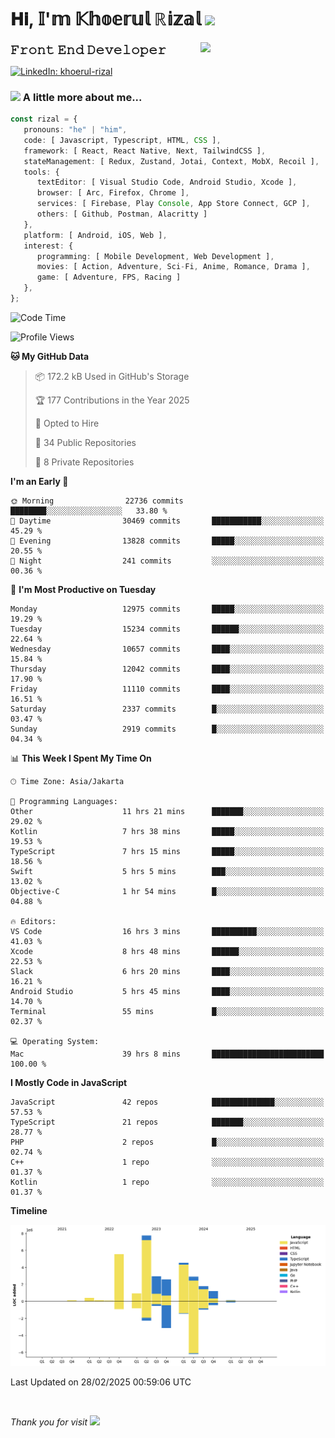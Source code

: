 <h1> 𝐇𝐢, 𝕀'𝕞 𝕂𝕙𝕠𝕖𝕣𝕦𝕝 ℝ𝕚𝕫𝕒𝕝 <img src="https://media.giphy.com/media/mGcNjsfWAjY5AEZNw6/giphy.gif" width="50"></h1>
<img align='right' src="https://media.giphy.com/media/v1.Y2lkPTc5MGI3NjExOWI2ajR2NGJubzBsZHFuaHMwajRrcDNsNXJwOG8yb3F0NjhkNXF4OSZlcD12MV9pbnRlcm5hbF9naWZfYnlfaWQmY3Q9cw/fkZukR450RQ1qnGaq9/giphy.gif" width="200">
<strong style="font-size:20px;">𝙵𝚛𝚘𝚗𝚝 𝙴𝚗𝚍 𝙳𝚎𝚟𝚎𝚕𝚘𝚙𝚎𝚛</strong>
</p></em>

[![LinkedIn: khoerul-rizal](https://img.shields.io/badge/khoerul--rizal-blue?style=flat-square&logo=Linkedin&logoColor=white&link=https://www.linkedin.com/in/khoerul-rizal/)](https://www.linkedin.com/in/khoerul-rizal/)

### <img src="https://media.giphy.com/media/VgCDAzcKvsR6OM0uWg/giphy.gif" width="50"> A little more about me...

```typescript
const rizal = {
   pronouns: "he" | "him",
   code: [ Javascript, Typescript, HTML, CSS ],
   framework: [ React, React Native, Next, TailwindCSS ],
   stateManagement: [ Redux, Zustand, Jotai, Context, MobX, Recoil ],
   tools: {
      textEditor: [ Visual Studio Code, Android Studio, Xcode ],
      browser: [ Arc, Firefox, Chrome ],
      services: [ Firebase, Play Console, App Store Connect, GCP ],
      others: [ Github, Postman, Alacritty ]
   },
   platform: [ Android, iOS, Web ],
   interest: {
      programming: [ Mobile Development, Web Development ],
      movies: [ Action, Adventure, Sci-Fi, Anime, Romance, Drama ],
      game: [ Adventure, FPS, Racing ]
   },
};
```

<!--START_SECTION:waka-->
![Code Time](http://img.shields.io/badge/Code%20Time-2%2C283%20hrs%2028%20mins-blue)

![Profile Views](http://img.shields.io/badge/Profile%20Views-0-blue)

**🐱 My GitHub Data** 

> 📦 172.2 kB Used in GitHub's Storage 
 > 
> 🏆 177 Contributions in the Year 2025
 > 
> 💼 Opted to Hire
 > 
> 📜 34 Public Repositories 
 > 
> 🔑 8 Private Repositories 
 > 
**I'm an Early 🐤** 

```text
🌞 Morning                22736 commits       ████████░░░░░░░░░░░░░░░░░   33.80 % 
🌆 Daytime                30469 commits       ███████████░░░░░░░░░░░░░░   45.29 % 
🌃 Evening                13828 commits       █████░░░░░░░░░░░░░░░░░░░░   20.55 % 
🌙 Night                  241 commits         ░░░░░░░░░░░░░░░░░░░░░░░░░   00.36 % 
```
📅 **I'm Most Productive on Tuesday** 

```text
Monday                   12975 commits       █████░░░░░░░░░░░░░░░░░░░░   19.29 % 
Tuesday                  15234 commits       ██████░░░░░░░░░░░░░░░░░░░   22.64 % 
Wednesday                10657 commits       ████░░░░░░░░░░░░░░░░░░░░░   15.84 % 
Thursday                 12042 commits       ████░░░░░░░░░░░░░░░░░░░░░   17.90 % 
Friday                   11110 commits       ████░░░░░░░░░░░░░░░░░░░░░   16.51 % 
Saturday                 2337 commits        █░░░░░░░░░░░░░░░░░░░░░░░░   03.47 % 
Sunday                   2919 commits        █░░░░░░░░░░░░░░░░░░░░░░░░   04.34 % 
```


📊 **This Week I Spent My Time On** 

```text
🕑︎ Time Zone: Asia/Jakarta

💬 Programming Languages: 
Other                    11 hrs 21 mins      ███████░░░░░░░░░░░░░░░░░░   29.02 % 
Kotlin                   7 hrs 38 mins       █████░░░░░░░░░░░░░░░░░░░░   19.53 % 
TypeScript               7 hrs 15 mins       █████░░░░░░░░░░░░░░░░░░░░   18.56 % 
Swift                    5 hrs 5 mins        ███░░░░░░░░░░░░░░░░░░░░░░   13.02 % 
Objective-C              1 hr 54 mins        █░░░░░░░░░░░░░░░░░░░░░░░░   04.88 % 

🔥 Editors: 
VS Code                  16 hrs 3 mins       ██████████░░░░░░░░░░░░░░░   41.03 % 
Xcode                    8 hrs 48 mins       ██████░░░░░░░░░░░░░░░░░░░   22.53 % 
Slack                    6 hrs 20 mins       ████░░░░░░░░░░░░░░░░░░░░░   16.21 % 
Android Studio           5 hrs 45 mins       ████░░░░░░░░░░░░░░░░░░░░░   14.70 % 
Terminal                 55 mins             █░░░░░░░░░░░░░░░░░░░░░░░░   02.37 % 

💻 Operating System: 
Mac                      39 hrs 8 mins       █████████████████████████   100.00 % 
```

**I Mostly Code in JavaScript** 

```text
JavaScript               42 repos            ██████████████░░░░░░░░░░░   57.53 % 
TypeScript               21 repos            ███████░░░░░░░░░░░░░░░░░░   28.77 % 
PHP                      2 repos             █░░░░░░░░░░░░░░░░░░░░░░░░   02.74 % 
C++                      1 repo              ░░░░░░░░░░░░░░░░░░░░░░░░░   01.37 % 
Kotlin                   1 repo              ░░░░░░░░░░░░░░░░░░░░░░░░░   01.37 % 
```



**Timeline**

![Lines of Code chart](https://raw.githubusercontent.com/khoerulrizal/khoerulrizal/main/assets/bar_graph.png)


 Last Updated on 28/02/2025 00:59:06 UTC
<!--END_SECTION:waka-->
</details>
<br/>

<em>Thank you for visit</em> <img src="https://media.giphy.com/media/v1.Y2lkPTc5MGI3NjExcHdvNm1qZWtjaGw0ZjdwM3Z3NnY2dHlueTVuODBta2FiY20wM2YybSZlcD12MV9pbnRlcm5hbF9naWZfYnlfaWQmY3Q9cw/tV25tpdKqdFa9x81k2/giphy.gif" width="40">
